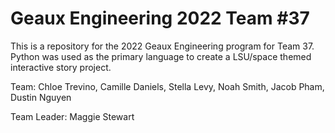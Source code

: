 # Geaux Engineering 2022 Team #37

This is a repository for the 2022 Geaux Engineering program for Team 37. Python was used as the primary language to create a LSU/space themed interactive story project.

Team: Chloe Trevino, Camille Daniels, Stella Levy, Noah Smith, Jacob Pham, Dustin Nguyen

Team Leader: Maggie Stewart
